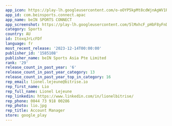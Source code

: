 ```yaml
---
app_icon: https://play-lh.googleusercontent.com/o-oOYP5kpMt8cdWjnAgWV1PPs3Te8OQbILBPsGyKEib3JhkMNiptKoocoC_7i7tJJgMY
app_id: com.beinsports.connect.apac
app_name: beIN SPORTS CONNECT
app_screenshot: https://play-lh.googleusercontent.com/5lMxhcF_pHbF8yFnD7gke4f92h2XYkxbbAUnkOElPWonu1gvTbjmvAF7KdCgvTw6Hw4
category: Sports
country: AU
id: ItoxqJrLcFDf
language: fr
most_recent_release: '2023-12-14T00:00:00'
publisher_id: '1585108'
publisher_name: beIN Sports Asia Pte Limited
rank: '29'
release_count_in_past_year: '6'
release_count_in_past_year_category: 13
release_count_in_past_year_top_in_category: 16
rep_email: lionel.lejeune@bitrise.io
rep_first_name: Lio
rep_full_name: Lionel Lejeune
rep_linkedin: https://www.linkedin.com/in/lionelbitrise/
rep_phone: 0044 73 918 00286
rep_photo: lio.jpg
rep_title: Account Manager
store: google_play
---
```

